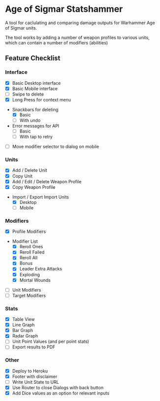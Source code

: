 # Age of Sigmar Statshammer

A tool for caclulating and comparing damage outputs for Warhammer Age of Sigmar units.

The tool works by adding a number of weapon profiles to various units, which can contain
a number of modifiers (abilities)

## Feature Checklist

### Interface

* [x] Basic Desktop interface
* [x] Basic Mobile interface
* [ ] Swipe to delete
* [x] Long Press for context menu
* Snackbars for deleting
  * [x] Basic
  * [ ] With undo
* Error messages for API
  * [ ] Basic
  * [ ] With tap to retry
* [ ] Move modifier selector to dialog on mobile

### Units

* [x] Add / Delete Unit
* [x] Copy Unit
* [x] Add / Edit / Delete Weapon Profile
* [x] Copy Weapon Profile
* Import / Export Import Units
  * [x] Desktop
  * [ ] Mobile

### Modifiers

* [x] Profile Modifiers
* Modifier List
  * [x] Reroll Ones
  * [x] Reroll Failed
  * [x] Reroll All
  * [x] Bonus
  * [x] Leader Extra Attacks
  * [x] Exploding
  * [x] Mortal Wounds
* [ ] Unit Modifiers
* [ ] Target Modifiers

### Stats

* [x] Table View
* [x] Line Graph
* [x] Bar Graph
* [x] Radar Graph
* [ ] Unit Point Values (and per point stats)
* [ ] Export results to PDF

### Other

* [x] Deploy to Heroku
* [x] Footer with disclaimer
* [ ] Write Unit State to URL
* [x] Use Router to close Dialogs with back button
* [x] Add Dice values as an option for relevant inputs
